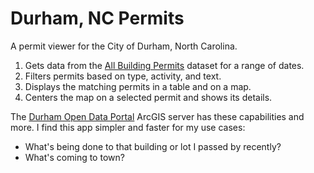 # Durham, NC Permits

A permit viewer for the City of Durham, North Carolina.

1. Gets data from the [All Building
   Permits](https://live-durhamnc.opendata.arcgis.com/datasets/DurhamNC::all-building-permits/about)
   dataset for a range of dates.
2. Filters permits based on type, activity, and text.
3. Displays the matching permits in a table and on a map.
4. Centers the map on a selected permit and shows its details.

The [Durham Open Data Portal](https://live-durhamnc.opendata.arcgis.com/) ArcGIS server has these
capabilities and more. I find this app simpler and faster for my use cases:

- What's being done to that building or lot I passed by recently?
- What's coming to town?
